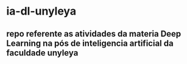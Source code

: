 # ia-dl-unyleya

## repo referente as atividades da materia Deep Learning na pós de inteligencia artificial da faculdade unyleya
